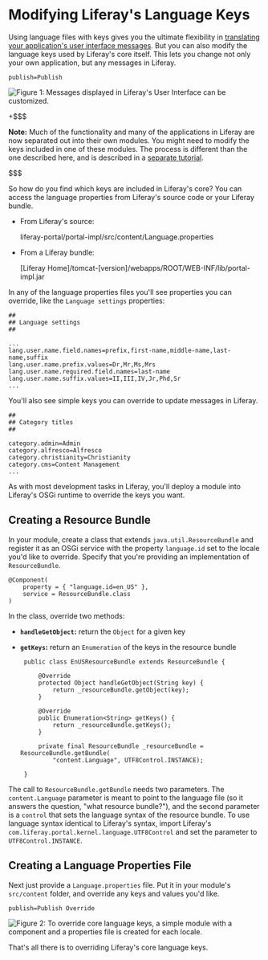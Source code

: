# Modifying Liferay's Language Keys [](id=modifying-liferays-language-keys)

Using language files with keys gives you the ultimate flexibility in
[translating your application's user interface messages](/develop/tutorials/-/knowledge_base/7-0/localizing-your-application). But you can also modify
the language keys used by Liferay's core itself. This lets you change not only
your own application, but any messages in Liferay.

    publish=Publish

![Figure 1: Messages displayed in Liferay's User Interface can be customized.](../../images/standard-publish.png)

+$$$

**Note:** Much of the functionality and many of the applications in Liferay are now
separated out into their own modules. You might need to modify the keys included
in one of these modules. The process is different than the one described here,
and is described in a [separate tutorial](/develop/tutorials/-/knowledge_base/7-0/overriding-a-modules-language-keys).

$$$

So how do you find which keys are included in Liferay's core? You can access the
language properties from Liferay's source code or your Liferay bundle.

-  From Liferay's source:

    liferay-portal/portal-impl/src/content/Language.properties

-  From a Liferay bundle:

    [Liferay Home]/tomcat-[version]/webapps/ROOT/WEB-INF/lib/portal-impl.jar

In any of the language properties files you'll see properties you can override,
like the `Language settings` properties:

    ##
    ## Language settings
    ##

    ...
    lang.user.name.field.names=prefix,first-name,middle-name,last-name,suffix
    lang.user.name.prefix.values=Dr,Mr,Ms,Mrs
    lang.user.name.required.field.names=last-name
    lang.user.name.suffix.values=II,III,IV,Jr,Phd,Sr
    ...

You'll also see simple keys you can override to update messages in Liferay.

    ##
    ## Category titles
    ##

    category.admin=Admin
    category.alfresco=Alfresco
    category.christianity=Christianity
    category.cms=Content Management
    ...

As with most development tasks in Liferay, you'll deploy a module into Liferay's
OSGi runtime to override the keys you want.

## Creating a Resource Bundle [](id=creating-a-resource-bundle)

In your module, create a class that extends `java.util.ResourceBundle` and
register it as an OSGi service with the property `language.id` set to the
locale you'd like to override. Specify that you're providing an implementation
of `ResourceBundle`.

    @Component(
        property = { "language.id=en_US" }, 
        service = ResourceBundle.class
    )

In the class, override two methods:

-  **`handleGetObject`:** return the `Object` for a given key

-  **`getKeys`:** return an `Enumeration` of the keys in the resource bundle

        public class EnUSResourceBundle extends ResourceBundle {

            @Override
            protected Object handleGetObject(String key) {
                return _resourceBundle.getObject(key);
            }

            @Override
            public Enumeration<String> getKeys() {
                return _resourceBundle.getKeys();
            }

            private final ResourceBundle _resourceBundle = ResourceBundle.getBundle(
                "content.Language", UTF8Control.INSTANCE);

        }

The call to `ResourceBundle.getBundle` needs two parameters. The
`content.Language` parameter is meant to point to the language file (so it
answers the question, "what resource bundle?"), and the second parameter is a
`control` that sets the language syntax of the resource bundle. To use language
syntax identical to Liferay's syntax, import Liferay's
`com.liferay.portal.kernel.language.UTF8Control` and set the parameter to
`UTF8Control.INSTANCE`.

## Creating a Language Properties File [](id=creating-a-language-properties-file)

Next just provide a `Language.properties` file. Put it in your module's
`src/content` folder, and override any keys and values you'd like.

    publish=Publish Override

![Figure 2: To override core language keys, a simple module with a component and a properties file is created for each locale.](../../images/localized-publish.png)

That's all there is to overriding Liferay's core language keys.

